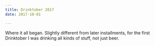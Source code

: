 ```yaml
---
title: Drinktober 2017
date: 2017-10-01

---
```

Where it all began. Slightly different from later installments, for the first Drinktober I was drinking all kinds of stuff, not just beer.